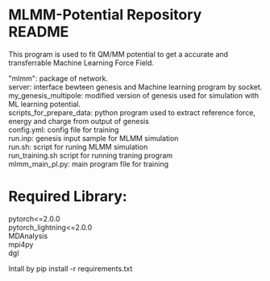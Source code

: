 # MLMM-Potential Repository README

This program is used to fit QM/MM potential to get a accurate and transferrable Machine Learning Force Field. 

"mlmm": package of network.  
server: interface bewteen genesis and Machine learning program by socket.  
my_genesis_multipole: modified version of genesis used for simulation with ML learning potential.  
scripts_for_prepare_data: python program used to extract reference force, energy and charge from output of genesis  
config.yml: config file for training  
run.inp: genesis input sample for MLMM simulation  
run.sh: script for runing MLMM simulation  
run_training.sh script for running traning program  
mlmm_main_pl.py: main program file for training  

# Required Library:
pytorch<=2.0.0  
pytorch_lightning<=2.0.0  
MDAnalysis  
mpi4py  
dgl  

Intall by pip install -r requirements.txt
